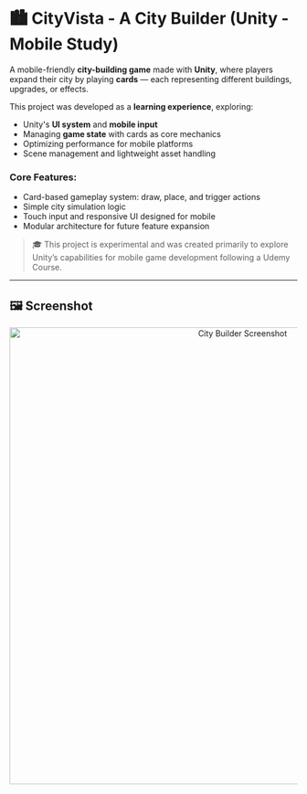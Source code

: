 # 🏙️ CityVista - A City Builder (Unity - Mobile Study)

A mobile-friendly **city-building game** made with **Unity**, where players expand their city by playing **cards** — each representing different buildings, upgrades, or effects.

This project was developed as a **learning experience**, exploring:

* Unity's **UI system** and **mobile input**
* Managing **game state** with cards as core mechanics
* Optimizing performance for mobile platforms
* Scene management and lightweight asset handling

### Core Features:

* Card-based gameplay system: draw, place, and trigger actions
* Simple city simulation logic
* Touch input and responsive UI designed for mobile
* Modular architecture for future feature expansion

> 🎓 This project is experimental and was created primarily to explore Unity’s capabilities for mobile game development following a Udemy Course.

---

## 🖼️ Screenshot

<p align="center">
  <img src="https://github.com/user-attachments/assets/89b8d27f-6c62-4e2f-b353-ef7219c5185c" alt="City Builder Screenshot" width="800"/>
</p>
